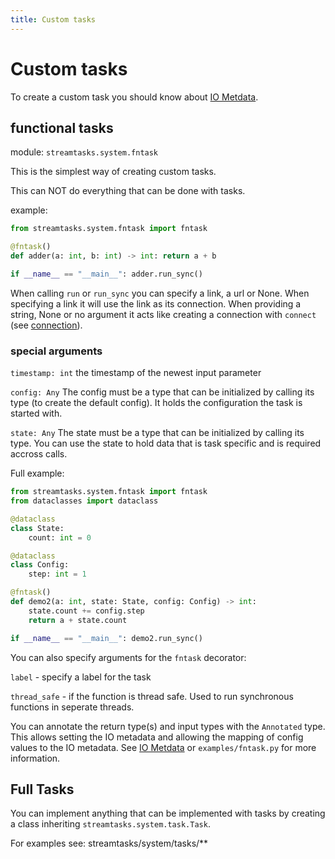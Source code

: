 ```yaml
---
title: Custom tasks
---
```


# Custom tasks

To create a custom task you should know about [IO Metdata](io-metadata.md).

## functional tasks
module: `streamtasks.system.fntask`

This is the simplest way of creating custom tasks.

This can NOT do everything that can be done with tasks.

example:
```python
from streamtasks.system.fntask import fntask

@fntask()
def adder(a: int, b: int) -> int: return a + b

if __name__ == "__main__": adder.run_sync()
```

When calling `run` or `run_sync` you can specify a link, a url or None. When specifying a link it will use the link as its connection. When providing a string, None or no argument it acts like creating a connection with `connect` (see [connection](connection.md)).

### special arguments
`timestamp: int` the timestamp of the newest input parameter

`config: Any` The config must be a type that can be initialized by calling its type (to create the default config). It holds the configuration the task is started with. 

`state: Any` The state must be a type that can be initialized by calling its type. You can use the state to hold data that is task specific and is required accross calls. 

Full example:

```python
from streamtasks.system.fntask import fntask
from dataclasses import dataclass

@dataclass
class State:
    count: int = 0

@dataclass
class Config:
    step: int = 1

@fntask()
def demo2(a: int, state: State, config: Config) -> int:
    state.count += config.step
    return a + state.count 

if __name__ == "__main__": demo2.run_sync()
```

You can also specify arguments for the `fntask` decorator:

`label` - specify a label for the task

`thread_safe` - if the function is thread safe. Used to run synchronous functions in seperate threads.

You can annotate the return type(s) and input types with the `Annotated` type. This allows setting the IO metadata and allowing the mapping of config values to the IO metadata. See [IO Metdata](io-metadata.md) or `examples/fntask.py` for more information.

## Full Tasks
You can implement anything that can be implemented with tasks by creating a class inheriting `streamtasks.system.task.Task`.

For examples see: streamtasks/system/tasks/**